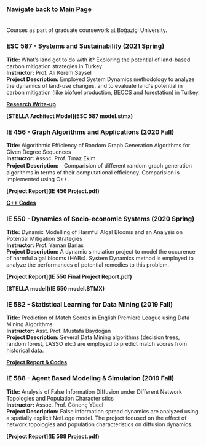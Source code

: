 ### Navigate back to [Main Page](https://sanserguz.github.io/main/)<br><br>
  
  Courses as part of graduate coursework at Boğaziçi University.
  
### ESC 587 - Systems and Sustainability (2021 Spring)
**Title:** What’s land got to do with it? Exploring the potential of land-based carbon mitigation strategies in Turkey <br>
**Instructor:** Prof. Ali Kerem Saysel <br>
**Project Description:** Employed System Dynamics methodology to analyze the dynamics of land-use changes, and to evaluate land's potential in carbon mitigation (like biofuel production, BECCS and forestation) in Turkey.

  **[Research Write-up](ESC_587_Project.pdf)**

  **[STELLA Architect Model](ESC 587 model.stmx)**
  
### IE 456 - Graph Algorithms and Applications (2020 Fall)
**Title:** Algorithmic Efficiency of Random Graph Generation Algorithms for Given Degree Sequences<br>
**Instructor:** Assoc. Prof. Tınaz Ekim<br>
**Project Description:**　Comparision of different random graph generation algorithms in terms of their computational efficiency. Comparision is implemented using C++.

  **[Project Report](IE 456 Project.pdf)**

  **[C++ Codes](https://github.com/sanserguz/projects/tree/main/IE%20456%20Project)**
  
### IE 550 - Dynamics of Socio-economic Systems (2020 Spring)
**Title:** Dynamic Modelling of Harmful Algal Blooms and an Analysis on Potential Mitigation Strategies<br>
**Instructor:** Prof. Yaman Barlas<br>
**Project Description:** A dynamic simulation project to model the occurence of harmful algal blooms (HABs). System Dynamics method is employed to analyze the performances of potential remedies to this problem.

  **[Project Report](IE 550 Final Project Report.pdf)**

  **[STELLA model](IE 550 model.STMX)**

### IE 582 - Statistical Learning for Data Mining (2019 Fall)
**Title:** Prediction of Match Scores in English Premiere League using Data Mining Algorithms<br>
**Instructor:** Asst. Prof. Mustafa Baydoğan<br>
**Project Description:** Several Data Mining algorithms (decision trees, random forest, LASSO etc.) are employed to predict match scores from historical data.

  **[Project Report & Codes](https://orkunirsoy.github.io/IE_582_Project.html)**
  
### IE 588 - Agent Based Modeling & Simulation (2019 Fall)
**Title:** Analysis of False Information Diffusion under Different Network Topologies and Population Characteristics<br>
**Instructor:** Assoc. Prof. Gönenç Yücel<br>
**Project Description:** False information spread dynamics are analyzed using a spatially explicit NetLogo model. The project focused on the effect of network topologies and population characteristics on diffusion dynamics.

  **[Project Report](IE 588 Project.pdf)**
